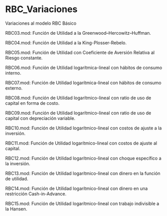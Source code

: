 # RBC_Variaciones
Variaciones al modelo RBC Básico

RBC03.mod: Función de Utilidad a la Greenwood–Hercowitz–Huffman.

RBC04.mod: Función de Utilidad a la King-Plosser-Rebelo.

RBC05.mod: Función de Utilidad con Coeficiente de Aversión Relativa al Riesgo constante.

RBC06.mod: Función de Utilidad logarítmica-lineal con hábitos de consumo interno.

RBC07.mod: Función de Utilidad logarítmica-lineal con hábitos de consumo externo.

RBC08.mod: Función de Utilidad logarítmico-lineal con ratio de uso de capital en forma de costo.

RBC09.mod: Función de Utilidad logarítmico-lineal con ratio de uso de capital con depreciación variable. 

RBC10.mod: Función de Utilidad logarítmico-lineal con costos de ajuste a la inversión. 

RBC11.mod: Función de Utilidad logarítmico-lineal con costos de ajuste al capital. 

RBC12.mod: Función de Utilidad logarítmico-lineal con choque específico a la inversión. 

RBC13.mod: Función de Utilidad logarítmico-lineal con dinero en la función de utilidad. 

RBC14.mod: Función de Utilidad logarítmico-lineal con dinero en una restricción Cash-in-Advance. 

RBC15.mod: Función de Utilidad logarítmico-lineal con trabajo indivisible a la Hansen.
